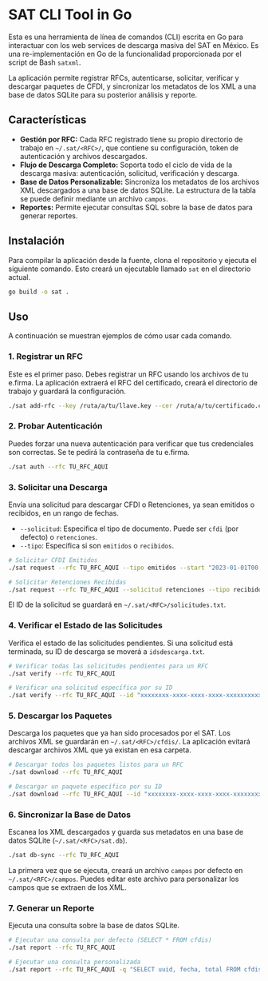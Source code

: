 # SAT CLI Tool in Go

Esta es una herramienta de línea de comandos (CLI) escrita en Go para interactuar con los web services de descarga masiva del SAT en México. Es una re-implementación en Go de la funcionalidad proporcionada por el script de Bash `satxml`.

La aplicación permite registrar RFCs, autenticarse, solicitar, verificar y descargar paquetes de CFDI, y sincronizar los metadatos de los XML a una base de datos SQLite para su posterior análisis y reporte.

## Características

- **Gestión por RFC:** Cada RFC registrado tiene su propio directorio de trabajo en `~/.sat/<RFC>/`, que contiene su configuración, token de autenticación y archivos descargados.
- **Flujo de Descarga Completo:** Soporta todo el ciclo de vida de la descarga masiva: autenticación, solicitud, verificación y descarga.
- **Base de Datos Personalizable:** Sincroniza los metadatos de los archivos XML descargados a una base de datos SQLite. La estructura de la tabla se puede definir mediante un archivo `campos`.
- **Reportes:** Permite ejecutar consultas SQL sobre la base de datos para generar reportes.

## Instalación

Para compilar la aplicación desde la fuente, clona el repositorio y ejecuta el siguiente comando. Esto creará un ejecutable llamado `sat` en el directorio actual.

```bash
go build -o sat .
```

## Uso

A continuación se muestran ejemplos de cómo usar cada comando.

### 1. Registrar un RFC

Este es el primer paso. Debes registrar un RFC usando los archivos de tu e.firma. La aplicación extraerá el RFC del certificado, creará el directorio de trabajo y guardará la configuración.

```bash
./sat add-rfc --key /ruta/a/tu/llave.key --cer /ruta/a/tu/certificado.cer
```

### 2. Probar Autenticación

Puedes forzar una nueva autenticación para verificar que tus credenciales son correctas. Se te pedirá la contraseña de tu e.firma.

```bash
./sat auth --rfc TU_RFC_AQUI
```

### 3. Solicitar una Descarga

Envía una solicitud para descargar CFDI o Retenciones, ya sean emitidos o recibidos, en un rango de fechas.

- `--solicitud`: Especifica el tipo de documento. Puede ser `cfdi` (por defecto) o `retenciones`.
- `--tipo`: Especifica si son `emitidos` o `recibidos`.

```bash
# Solicitar CFDI Emitidos
./sat request --rfc TU_RFC_AQUI --tipo emitidos --start "2023-01-01T00:00:00" --end "2023-01-31T23:59:59"

# Solicitar Retenciones Recibidas
./sat request --rfc TU_RFC_AQUI --solicitud retenciones --tipo recibidos --start "2023-01-01T00:00:00" --end "2023-01-31T23:59:59"
```
El ID de la solicitud se guardará en `~/.sat/<RFC>/solicitudes.txt`.

### 4. Verificar el Estado de las Solicitudes

Verifica el estado de las solicitudes pendientes. Si una solicitud está terminada, su ID de descarga se moverá a `idsdescarga.txt`.

```bash
# Verificar todas las solicitudes pendientes para un RFC
./sat verify --rfc TU_RFC_AQUI

# Verificar una solicitud específica por su ID
./sat verify --rfc TU_RFC_AQUI --id "xxxxxxxx-xxxx-xxxx-xxxx-xxxxxxxxxxxx"
```

### 5. Descargar los Paquetes

Descarga los paquetes que ya han sido procesados por el SAT. Los archivos XML se guardarán en `~/.sat/<RFC>/cfdis/`. La aplicación evitará descargar archivos XML que ya existan en esa carpeta.

```bash
# Descargar todos los paquetes listos para un RFC
./sat download --rfc TU_RFC_AQUI

# Descargar un paquete específico por su ID
./sat download --rfc TU_RFC_AQUI --id "xxxxxxxx-xxxx-xxxx-xxxx-xxxxxxxxxxxx"
```

### 6. Sincronizar la Base de Datos

Escanea los XML descargados y guarda sus metadatos en una base de datos SQLite (`~/.sat/<RFC>/sat.db`).

```bash
./sat db-sync --rfc TU_RFC_AQUI
```
La primera vez que se ejecuta, creará un archivo `campos` por defecto en `~/.sat/<RFC>/campos`. Puedes editar este archivo para personalizar los campos que se extraen de los XML.

### 7. Generar un Reporte

Ejecuta una consulta sobre la base de datos SQLite.

```bash
# Ejecutar una consulta por defecto (SELECT * FROM cfdis)
./sat report --rfc TU_RFC_AQUI

# Ejecutar una consulta personalizada
./sat report --rfc TU_RFC_AQUI -q "SELECT uuid, fecha, total FROM cfdis WHERE total > 1000;"
```
